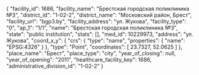 {
    "facility_id": 1686,
    "facility_name": "Брестская городская поликлиника №3",
    "district_id": "1-02-2",
    "district_name": "Московский район, Брест",
    "facility_url": "bgp3.by",
    "facility_address": "ул. Жукова",
    "facility_type": "0",
    "ap_1": "1\/1",
    "name": "Брестская городская поликлиника №3",
    "state": "public institution",
    "stats": [],
    "med_id": 10229973,
    "address": "ул. Жукова",
    "coord_x_y": {
        "crs": {
            "type": "name",
            "properties": {
                "name": "EPSG:4326"
            }
        },
        "type": "Point",
        "coordinates": [
            23.7327,
            52.0625
        ]
    },
    "place_name": "Брест",
    "place_type": "city",
    "year_of_closing": null,
    "year_of_opening": "2011",
    "healthcare_facility_key": 1686,
    "administrative_division_id": "1-02-2"
}